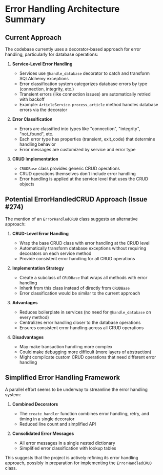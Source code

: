 # Error Handling Architecture Summary

## Current Approach

The codebase currently uses a decorator-based approach for error handling, particularly for database operations:

1. **Service-Level Error Handling**
   - Services use `@handle_database` decorator to catch and transform SQLAlchemy exceptions
   - Error classification system categorizes database errors by type (connection, integrity, etc.)
   - Transient errors (like connection issues) are automatically retried with backoff
   - Example: `ArticleService.process_article` method handles database errors via the decorator

2. **Error Classification**
   - Errors are classified into types like "connection", "integrity", "not_found", etc.
   - Each error type has properties (transient, exit_code) that determine handling behavior
   - Error messages are customized by service and error type

3. **CRUD Implementation**
   - `CRUDBase` class provides generic CRUD operations
   - CRUD operations themselves don't include error handling
   - Error handling is applied at the service level that uses the CRUD objects

## Potential ErrorHandledCRUD Approach (Issue #274)

The mention of an `ErrorHandledCRUD` class suggests an alternative approach:

1. **CRUD-Level Error Handling**
   - Wrap the base CRUD class with error handling at the CRUD level
   - Automatically transform database exceptions without requiring decorators on each service method
   - Provide consistent error handling for all CRUD operations

2. **Implementation Strategy**
   - Create a subclass of `CRUDBase` that wraps all methods with error handling
   - Inherit from this class instead of directly from `CRUDBase`
   - Error classification would be similar to the current approach

3. **Advantages**
   - Reduces boilerplate in services (no need for `@handle_database` on every method)
   - Centralizes error handling closer to the database operations
   - Ensures consistent error handling across all CRUD operations

4. **Disadvantages**
   - May make transaction handling more complex
   - Could make debugging more difficult (more layers of abstraction)
   - Might complicate custom CRUD operations that need different error handling

## Simplified Error Handling Framework

A parallel effort seems to be underway to streamline the error handling system:

1. **Combined Decorators**
   - The `create_handler` function combines error handling, retry, and timing in a single decorator
   - Reduced line count and simplified API

2. **Consolidated Error Messages**
   - All error messages in a single nested dictionary
   - Simplified error classification with lookup tables

This suggests that the project is actively refining its error handling approach, possibly in preparation for implementing the `ErrorHandledCRUD` class.